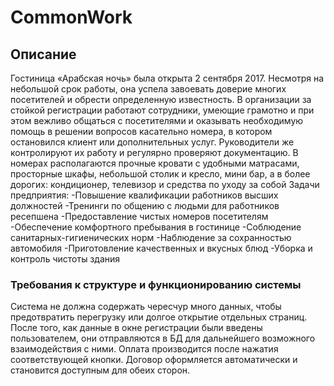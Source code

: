 # CommonWork

## Описание
Гостиница «Арабская ночь» была открыта 2 сентября 2017. Несмотря на небольшой срок работы, она успела завоевать доверие многих посетителей и обрести определенную известность. В организации за стойкой регистрации работают сотрудники, умеющие грамотно и при этом вежливо общаться с посетителями и оказывать необходимую помощь в решении вопросов касательно номера, в котором остановился клиент или дополнительных услуг. 
Руководители же контролируют их работу и регулярно проверяют документацию.
В номерах располагаются прочные кровати с удобными матрасами, просторные шкафы, небольшой столик и кресло, мини бар, а в более дорогих: кондиционер, телевизор и средства по уходу за собой
Задачи предприятия:
-Повышение квалификации работников высших должностей
-Тренинги по общению с людьми для работников ресепшена
-Предоставление чистых номеров посетителям
-Обеспечение комфортного пребывания в гостинице
-Соблюдение санитарных-гигиенических норм
-Наблюдение за сохранностью автомобиля
-Приготовление качественных и вкусных блюд
-Уборка и контроль чистоты здания


### Требования к структуре и функционированию системы
Система не должна содержать чересчур много данных, чтобы предотвратить перегрузку или долгое открытие отдельных страниц. 
После того, как данные в окне регистрации были введены пользователем, они отправляются в БД для дальнейшего возможного взаимодействия с ними. 
Оплата производится после нажатия соответствующей кнопки. 
Договор оформляется автоматически и становится доступным для обеих сторон. 
